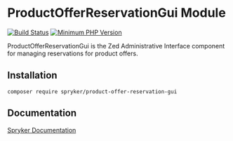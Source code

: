 # ProductOfferReservationGui Module
[![Build Status](https://travis-ci.org/spryker/product-offer-reservation-gui.svg)](https://travis-ci.org/spryker/product-offer-reservation-gui)
[![Minimum PHP Version](https://img.shields.io/badge/php-%3E%3D%207.2-8892BF.svg)](https://php.net/)

ProductOfferReservationGui is the Zed Administrative Interface component for managing reservations for product offers.

## Installation

```
composer require spryker/product-offer-reservation-gui
```

## Documentation

[Spryker Documentation](https://academy.spryker.com/developing_with_spryker/module_guide/modules.html)
